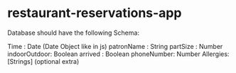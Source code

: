 # restaurant-reservations-app

Database should have the following Schema:

Time : Date (Date Object like in js)
patronName : String
partSize : Number
indoorOutdoor: Boolean
arrived : Boolean
phoneNumber: Number
Allergies: [Strings] (optional extra)
